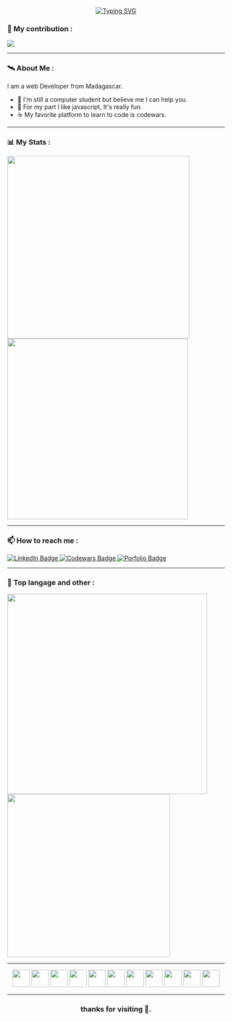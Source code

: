 <div align="center">
  <a href="https://git.io/typing-svg"><img src="https://readme-typing-svg.demolab.com?font=Fira+Code&pause=1000&width=435&lines=My+name+is+RAHERINOTOAVINA+Safidy.;I'm+a+developer+from+Madagascar 🇲🇬." alt="Typing SVG" /></a>
</div>

### 🎊 My contribution :
<div>  
  <img src="https://github-readme-activity-graph.vercel.app/graph?username=raherinotoavina&hide_border=true&theme=tokyo-night"/>
</div>

---

### 🛰️ About Me :
  <div>I am a web Developer from Madagascar.</div>
  <ul>
    <li>🔭 I'm still a computer student but believe me I can help you.</li>
    <li>🌱 For my part I like javascript, It's really fun.</li>
    <li>☕ My favorite platform to learn to code is codewars.</li>
  </ul>

---

### 📊 My Stats :
<div>
  <img src="https://github-readme-stats-sigma-five.vercel.app/api?username=raherinotoavina&show_icons=true&theme=dark&count_private=true&hide_border=false&include_all_commits=true" width="422px"  alt=""/>
  <img src="https://codewars-stats-ignacio-cuadra.vercel.app/?username=ramasama&theme=dark" width="418px"/>
</div>

---
### 📫 How to reach me :
<div>
  <a href="https://www.linkedin.com/in/safidy-mariel-raherinotoavina-659612262/">
    <img src="https://img.shields.io/badge/LinkedIn-blue?style=for-the-badge&logo=linkedin&logoColor=white" alt="LinkedIn Badge"/>
  </a>
  <a href="https://www.codewars.com/users/ramasama/badges/large">
     <img src="https://img.shields.io/badge/Codewars-B1361E?style=for-the-badge&logo=Codewars&logoColor=white" alt="Codewars Badge"/>
  </a>
  <a href="">
     <img src="https://img.shields.io/badge/Porfolio-000000?style=for-the-badge&logo=About.me&logoColor=white" alt="Porfolio Badge"/>
  </a>
</div>

---
### 🥇 Top langage and other :
<div>
  <img src="https://streak-stats.demolab.com/?user=raherinotoavina&theme=dark" width="463px"/>
  <img src="https://github-readme-stats-sigma-five.vercel.app/api/top-langs/?username=raherinotoavina&layout=compact&hide_progress=true&theme=dark&count_private=true" width="377px"/>
</div>

---
<div align="center">
  <img src="https://cdn.svgporn.com/logos/javascript.svg" width="40px"/>
  <img src="https://cdn.svgporn.com/logos/typescript-icon.svg" width="40px" />
  <img src="https://cdn.svgporn.com/logos/tailwindcss-icon.svg" width="40px" />
  <img src="https://cdn.svgporn.com/logos/react.svg" width="40px" />
  <img src="https://cdn.svgporn.com/logos/redux.svg" width="40px" />
  <img src="https://cdn.svgporn.com/logos/bootstrap.svg" width="40px" />
  <img src="https://cdn.svgporn.com/logos/sass.svg" width="40px" />
  <img src="https://cdn.svgporn.com/logos/nodejs-icon.svg" width="40px" />
  <img src="https://cdn.svgporn.com/logos/java.svg" width="40px" />
  <img src="https://cdn.svgporn.com/logos/python.svg" width="40px" />
  <img src="https://cdn.svgporn.com/logos/mysql-icon.svg" width="40px" />
</div>

---
<h3 align="center">thanks for visiting 🙂.</h3>
